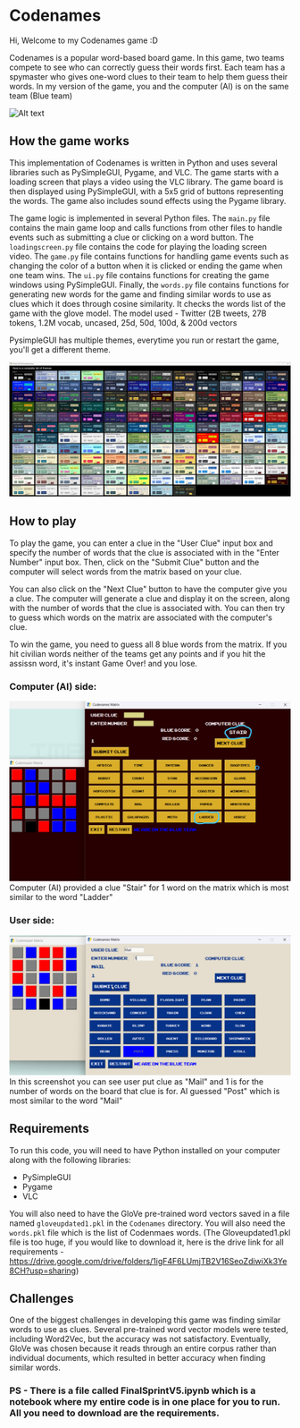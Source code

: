 # Codenames
Hi, Welcome to my Codenames game :D

Codenames is a popular word-based board game. In this game, two teams compete to see who can correctly guess their words first. Each team has a spymaster who gives one-word clues to their team to help them guess their words. In my version of the game, you and the computer (AI) is on the same team (Blue team)

![Alt text](Codenamesgif.gif)

## How the game works

This implementation of Codenames is written in Python and uses several libraries such as PySimpleGUI, Pygame, and VLC. The game starts with a loading screen that plays a video using the VLC library. The game board is then displayed using PySimpleGUI, with a 5x5 grid of buttons representing the words. The game also includes sound effects using the Pygame library.

The game logic is implemented in several Python files. The `main.py` file contains the main game loop and calls functions from other files to handle events such as submitting a clue or clicking on a word button. The `loadingscreen.py` file contains the code for playing the loading screen video. The `game.py` file contains functions for handling game events such as changing the color of a button when it is clicked or ending the game when one team wins. The `ui.py` file contains functions for creating the game windows using PySimpleGUI. Finally, the `words.py` file contains functions for generating new words for the game and finding similar words to use as clues which it does through cosine similarity. It checks the words list of the game with the glove model. The model used - Twitter (2B tweets, 27B tokens, 1.2M vocab, uncased, 25d, 50d, 100d, & 200d vectors

PysimpleGUI has multiple themes, everytime you run or restart the game, you'll get a different theme.

![Alt text](PysimpleThemes.jpg)

## How to play

To play the game, you can enter a clue in the "User Clue" input box and specify the number of words that the clue is associated with in the "Enter Number" input box. Then, click on the "Submit Clue" button and the computer will select words from the matrix based on your clue.

You can also click on the "Next Clue" button to have the computer give you a clue. The computer will generate a clue and display it on the screen, along with the number of words that the clue is associated with. You can then try to guess which words on the matrix are associated with the computer's clue.

To win the game, you need to guess all 8 blue words from the matrix. If you hit civilian words neither of the teams get any points and if you hit the assissn word, it's instant Game Over! and you lose.

### Computer (AI) side:
![Alt text](CodenamesWorkingSS.png)
Computer (AI) provided a clue "Stair" for 1 word on the matrix which is most similar to the word "Ladder"

### User side:
![Alt text](Gamess.png)
In this screenshot you can see user put clue as "Mail" and 1 is for the number of words on the board that clue is for. AI guessed "Post" which is most similar to the word "Mail"


## Requirements

To run this code, you will need to have Python installed on your computer along with the following libraries:
- PySimpleGUI
- Pygame
- VLC

You will also need to have the GloVe pre-trained word vectors saved in a file named `gloveupdated1.pkl` in the `Codenames` directory. You will also need the `words.pkl` file which is the list of Codenmaes words. (The Gloveupdated1.pkl file is too huge, if you would like to download it, here is the drive link for all requirements - https://drive.google.com/drive/folders/1igF4F6LUmjTB2V16SeoZdiwiXk3Ye8CH?usp=sharing)

## Challenges

One of the biggest challenges in developing this game was finding similar words to use as clues. Several pre-trained word vector models were tested, including Word2Vec, but the accuracy was not satisfactory. Eventually, GloVe was chosen because it reads through an entire corpus rather than individual documents, which resulted in better accuracy when finding similar words. 

### PS - There is a file called FinalSprintV5.ipynb which is a notebook where my entire code is in one place for you to run. All you need to download are the requirements.
